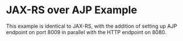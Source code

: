 # JAX-RS over AJP Example

This example is identical to JAX-RS,
with the addition of setting up AJP endpoint on
port 8009 in parallel with the HTTP endpoint on 8080.
